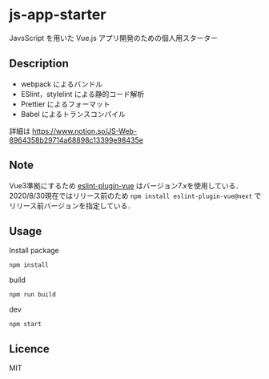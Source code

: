 # js-app-starter

JavsScript を用いた Vue.js アプリ開発のための個人用スターター

## Description

- webpack によるバンドル
- ESlint，stylelint による静的コード解析
- Prettier によるフォーマット
- Babel によるトランスコンパイル

詳細は https://www.notion.so/JS-Web-8964358b29714a68898c13399e98435e

## Note
Vue3準拠にするため [eslint-plugin-vue](https://github.com/vuejs/eslint-plugin-vue) はバージョン7.xを使用している．
2020/8/30現在ではリリース前のため `npm install eslint-plugin-vue@next` でリリース前バージョンを指定している．

## Usage

Install package

```
npm install
```

build

```
npm run build
```

dev

```
npm start
```

## Licence

MIT
